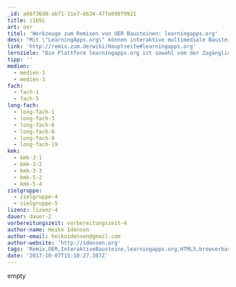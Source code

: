 ```yaml
---
_id: a66f36d0-ab71-11e7-8634-47fa090f9921
title: i1b9i
art: oer
titel: 'Werkzeuge zum Remixen von OER Bausteinen: learningapps.org'
desc: "Mit \"LearningApps.org\" können interaktive multimediale Bausteine aus 21 Vorlagen online erstellt und angepasst werden.\r\nDie Bausteine können online aufgerufen, in Webseiten oder interaktiven E-Books eingebunden, als ZIP-Datei exportiert oder als QR-CODE ausgedruckt werden."
link: 'http://remix.zum.de/wiki/Hauptseite#learningapps.org'
lernziele: "Die Plattform learningapps.org ist sowohl vom der Zugänglichkeit als auch von den Möglichkeiten der Gestaltung her ein universelles Werkzeug zum Erstellen und Modifizieren interaktiver Lernbausteine. Es läuft auf jeder Plattform, sowohl PCs (auf alle Betriebssystemen) als auch auf Tablets und Smartphones - in jedem modernen Browser.\r\nBesondere Eignung für OER-Projekte Die Plattform learningapps.org eignet sich besonders zum Erstellen, Anpassen, Adaptieren und Remixen von Lernbausteinen von OER-Projekten: \r\nDer Import von Medien greift auf freie und offene Quellen zurück\r\n   (... die natürlich immer individuelle geprüft werden müssen :-(\r\n * Als browsserbasierte Anwendung, die auf HTML5 basiert, läuft sie auf allen Geräten, Devices - unter allen Betriebssystemen, auch auf mobilen Geräten\r\n * Es gibt vielfache Exportmöglichkeiten zur Einbindung in eigene Webseiten, Blogs, Lernmanagementsysteme\r\n *  Jede der 1,5 Millionen Apps, die von den Nutzern seit 2011 erstellt wurden, kann einfach durch Betätigung des Buttons \"ähnliche App erstellen\" angepasst, verändert, adaptiert  - an eigene Nutzungsszenarien angepasst werden :-)\r\n\r\nJust press the Button and start! Button: \"ähnliche App erstellen\" Button \"ähnliche App erstellen\" bei learningapps.org"
tipp: ''
medien:
  - medien-1
  - medien-3
fach:
  - fach-1
  - fach-5
long-fach:
  - long-fach-1
  - long-fach-3
  - long-fach-6
  - long-fach-8
  - long-fach-9
  - long-fach-19
kmk:
  - kmk-3-1
  - kmk-3-2
  - kmk-3-3
  - kmk-5-2
  - kmk-5-4
zielgruppe:
  - zielgruppe-4
  - zielgruppe-5
lizenz: lizenz-4
dauer: dauer-2
vorbereitungszeit: vorbereitungszeit-4
author-name: Heiko Idensen
author-email: heikoidensen@gmail.com
author-website: 'http://idensen.org'
tags: 'Remix,OER,InteraktiveBausteine,learningapps.org,HTML5,browserbasiert,?'
date: '2017-10-07T15:10:27.307Z'
---
```

empty
